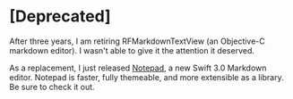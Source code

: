 # [Deprecated]

After three years, I am retiring RFMarkdownTextView (an Objective-C markdown editor). I wasn't able to give it the attention it deserved.

 As a replacement, I just released [Notepad](https://github.com/ruddfawcett/Notepad), a new Swift 3.0 Markdown editor. Notepad is faster, fully themeable, and more extensible as a library. Be sure to check it out.
